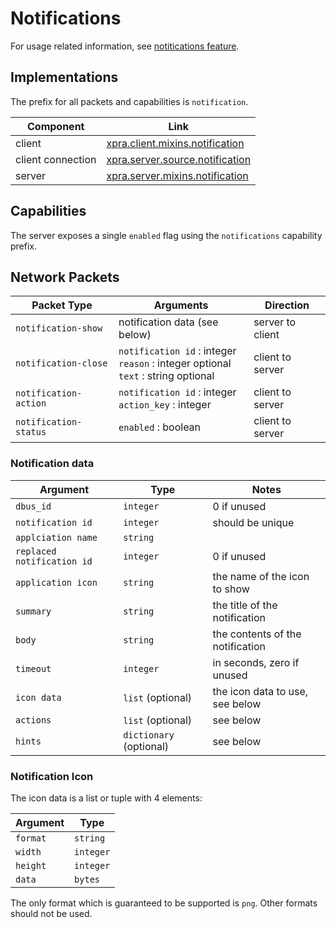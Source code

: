 # Notifications

For usage related information, see [notitications feature](../Features/Notifications.md).


## Implementations

The prefix for all packets and capabilities is `notification`.

| Component         | Link                                                                                                               |
|-------------------|--------------------------------------------------------------------------------------------------------------------|
| client            | [xpra.client.mixins.notification](https://github.com/Xpra-org/xpra/blob/master/xpra/client/mixins/notification.py) |
| client connection | [xpra.server.source.notification](https://github.com/Xpra-org/xpra/blob/master/xpra/server/source/notification.py) |
| server            | [xpra.server.mixins.notification](https://github.com/Xpra-org/xpra/blob/master/xpra/server/mixins/notification.py) |


## Capabilities

The server exposes a single `enabled` flag using the `notifications` capability prefix.


## Network Packets

| Packet Type           | Arguments                                                                                | Direction        |
|-----------------------|------------------------------------------------------------------------------------------|------------------|
| `notification-show`   | notification data (see below)                                                            | server to client |
| `notification-close`  | `notification id` : integer<br/>`reason` : integer optional<br/>`text` : string optional | client to server |
| `notification-action` | `notification id` : integer<br/>`action_key` : integer                                   | client to server |
| `notification-status` | `enabled` : boolean                                                                      | client to server |


### Notification data

| Argument                    | Type                    | Notes                            |
|-----------------------------|-------------------------|----------------------------------|
| `dbus_id`                   | `integer`               | 0 if unused                      |
| `notification id`           | `integer`               | should be unique                 |
| `applciation name`          | `string`                |                                  |
| `replaced notification id`  | `integer`               | 0 if unused                      |
| `application icon`          | `string`                | the name of the icon to show     |
| `summary`                   | `string`                | the title of the notification    |
| `body`                      | `string`                | the contents of the notification |
| `timeout`                   | `integer`               | in seconds, zero if unused       |
| `icon data`                 | `list` (optional)       | the icon data to use, see below  |
| `actions`                   | `list`  (optional)      | see below                        |
| `hints`                     | `dictionary` (optional) | see below                        |

### Notification Icon

The icon data is a list or tuple with 4 elements:

| Argument | Type      |
|----------|-----------|
| `format` | `string`  |
| `width`  | `integer` |
| `height` | `integer` |
| `data`   | `bytes`   |

The only format which is guaranteed to be supported is `png`.
Other formats should not be used.
